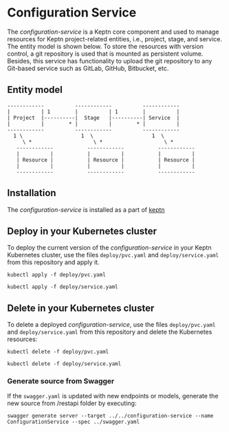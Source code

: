 # Configuration Service

The *configuration-service* is a Keptn core component and used to manage resources for Keptn project-related entities, i.e., project, stage, and service. The entity model is shown below. To store the resources with version control, a git repository is used that is mounted as persistent volume.  Besides, this service has functionality to upload the git repository to any Git-based service such as GitLab, GitHub, Bitbucket, etc.

## Entity model

```
------------          ------------          ------------
|          | 1        |          | 1        |          |
| Project  |----------|  Stage   |----------| Service  |
|          |        * |          |        * |          |
------------          ------------          ------------
  1 \                   1  \                   1  \
     \ *                    \ *                    \ *
   ------------           ------------           ------------ 
   |          |           |          |           |          | 
   | Resource |           | Resource |           | Resource |  
   |          |           |          |           |          |  
   ------------           ------------           ------------ 
```

## Installation

The *configuration-service* is installed as a part of [keptn](https://keptn.sh)

## Deploy in your Kubernetes cluster

To deploy the current version of the *configuration-service* in your Keptn Kubernetes cluster, use the files `deploy/pvc.yaml` and `deploy/service.yaml` from this repository and apply it.

```console
kubectl apply -f deploy/pvc.yaml

kubectl apply -f deploy/service.yaml
```

## Delete in your Kubernetes cluster

To delete a deployed *configuration-service*, use the files `deploy/pvc.yaml` and `deploy/service.yaml` from this repository and delete the Kubernetes resources:

```console
kubectl delete -f deploy/pvc.yaml

kubectl delete -f deploy/service.yaml
```

### Generate source from Swagger

If the `swagger.yaml` is updated with new endpoints or models, generate the new source from  /restapi folder by executing:

```console
swagger generate server --target ../../configuration-service --name ConfigurationService --spec ../swagger.yaml
```
